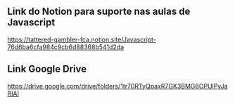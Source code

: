 ## Link do Notion para suporte nas aulas de Javascript

https://tattered-gambler-fca.notion.site/Javascript-76d6ba6cfa984c9cb6d88368b541d2da


## Link Google Drive

https://drive.google.com/drive/folders/1tr70RTyQpaxR7GK3BMG6OPUlPvJaRIAI
